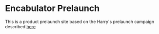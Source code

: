 # Encabulator Prelaunch

This is a product prelaunch site based on the Harry's prelaunch campaign described [here](https://tim.blog/2014/07/21/harrys-prelaunchr-email/)
